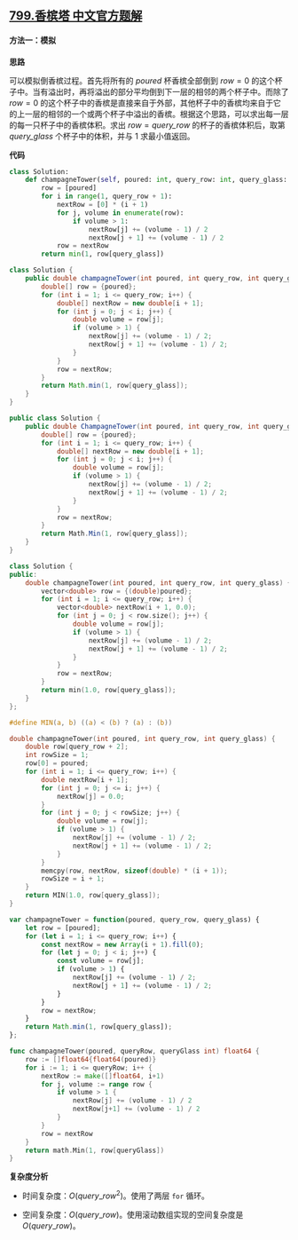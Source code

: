## [799.香槟塔 中文官方题解](https://leetcode.cn/problems/champagne-tower/solutions/100000/xiang-bin-ta-by-leetcode-solution-y87c)

#### 方法一：模拟

**思路**

可以模拟倒香槟过程。首先将所有的 $\textit{poured}$ 杯香槟全部倒到 $\textit{row} = 0$ 的这个杯子中。当有溢出时，再将溢出的部分平均倒到下一层的相邻的两个杯子中。而除了 $\textit{row} = 0$ 的这个杯子中的香槟是直接来自于外部，其他杯子中的香槟均来自于它的上一层的相邻的一个或两个杯子中溢出的香槟。根据这个思路，可以求出每一层的每一只杯子中的香槟体积。求出 $\textit{row} = \textit{query\_row}$ 的杯子的香槟体积后，取第 $\textit{query\_glass}$ 个杯子中的体积，并与 $1$ 求最小值返回。

**代码**

```Python [sol1-Python3]
class Solution:
    def champagneTower(self, poured: int, query_row: int, query_glass: int) -> float:
        row = [poured]
        for i in range(1, query_row + 1):
            nextRow = [0] * (i + 1)
            for j, volume in enumerate(row):
                if volume > 1:
                    nextRow[j] += (volume - 1) / 2
                    nextRow[j + 1] += (volume - 1) / 2
            row = nextRow
        return min(1, row[query_glass])
```

```Java [sol1-Java]
class Solution {
    public double champagneTower(int poured, int query_row, int query_glass) {
        double[] row = {poured};
        for (int i = 1; i <= query_row; i++) {
            double[] nextRow = new double[i + 1];
            for (int j = 0; j < i; j++) {
                double volume = row[j];
                if (volume > 1) {
                    nextRow[j] += (volume - 1) / 2;
                    nextRow[j + 1] += (volume - 1) / 2;
                }
            }
            row = nextRow;
        }
        return Math.min(1, row[query_glass]);
    }
}
```

```C# [sol1-C#]
public class Solution {
    public double ChampagneTower(int poured, int query_row, int query_glass) {
        double[] row = {poured};
        for (int i = 1; i <= query_row; i++) {
            double[] nextRow = new double[i + 1];
            for (int j = 0; j < i; j++) {
                double volume = row[j];
                if (volume > 1) {
                    nextRow[j] += (volume - 1) / 2;
                    nextRow[j + 1] += (volume - 1) / 2;
                }
            }
            row = nextRow;
        }
        return Math.Min(1, row[query_glass]);
    }
}
```

```C++ [sol1-C++]
class Solution {
public:
    double champagneTower(int poured, int query_row, int query_glass) {
        vector<double> row = {(double)poured};
        for (int i = 1; i <= query_row; i++) {
            vector<double> nextRow(i + 1, 0.0);
            for (int j = 0; j < row.size(); j++) {
                double volume = row[j];
                if (volume > 1) {
                    nextRow[j] += (volume - 1) / 2;
                    nextRow[j + 1] += (volume - 1) / 2;
                }
            }
            row = nextRow;
        }            
        return min(1.0, row[query_glass]);
    }
};
```

```C [sol1-C]
#define MIN(a, b) ((a) < (b) ? (a) : (b))

double champagneTower(int poured, int query_row, int query_glass) {
    double row[query_row + 2];
    int rowSize = 1;
    row[0] = poured;
    for (int i = 1; i <= query_row; i++) {
        double nextRow[i + 1];
        for (int j = 0; j <= i; j++) {
            nextRow[j] = 0.0;
        }
        for (int j = 0; j < rowSize; j++) {
            double volume = row[j];
            if (volume > 1) {
                nextRow[j] += (volume - 1) / 2;
                nextRow[j + 1] += (volume - 1) / 2;
            }
        }
        memcpy(row, nextRow, sizeof(double) * (i + 1));
        rowSize = i + 1;
    }            
    return MIN(1.0, row[query_glass]);
}
```

```JavaScript [sol1-JavaScript]
var champagneTower = function(poured, query_row, query_glass) {
    let row = [poured];
    for (let i = 1; i <= query_row; i++) {
        const nextRow = new Array(i + 1).fill(0);
        for (let j = 0; j < i; j++) {
            const volume = row[j];
            if (volume > 1) {
                nextRow[j] += (volume - 1) / 2;
                nextRow[j + 1] += (volume - 1) / 2;
            }
        }
        row = nextRow;
    }
    return Math.min(1, row[query_glass]);
};
```

```go [sol1-Golang]
func champagneTower(poured, queryRow, queryGlass int) float64 {
    row := []float64{float64(poured)}
    for i := 1; i <= queryRow; i++ {
        nextRow := make([]float64, i+1)
        for j, volume := range row {
            if volume > 1 {
                nextRow[j] += (volume - 1) / 2
                nextRow[j+1] += (volume - 1) / 2
            }
        }
        row = nextRow
    }
    return math.Min(1, row[queryGlass])
}
```

**复杂度分析**

- 时间复杂度：$O(query\_row^2)$。使用了两层 $\texttt{for}$ 循环。

- 空间复杂度：$O(query\_row)$。使用滚动数组实现的空间复杂度是 $O(query\_row)$。